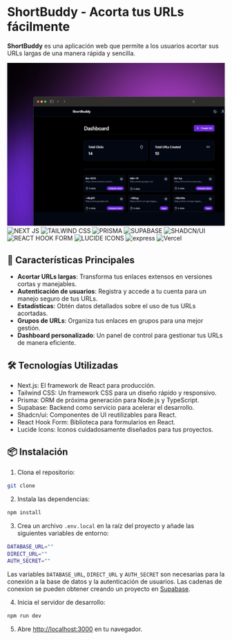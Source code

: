 # ShortBuddy - Acorta tus URLs fácilmente

**ShortBuddy** es una aplicación web que permite a los usuarios acortar sus URLs largas de una manera rápida y sencilla.

![Portada de ShortBuddy](portada.png)
![NEXT JS](https://img.shields.io/badge/next%20js-000000?style=for-the-badge&logo=nextdotjs&logoColor=white)
![TAILWIND CSS](https://img.shields.io/badge/tailwind%20css-38B2AC?style=for-the-badge&logo=tailwind-css&logoColor=white)
![PRISMA](https://img.shields.io/badge/prisma-2D3748?style=for-the-badge&logo=prisma&logoColor=white)
![SUPABASE](https://img.shields.io/badge/supabase-000000?style=for-the-badge&logo=supabase&logoColor=white)
![SHADCN/UI](https://img.shields.io/badge/shadcn/ui-000000?style=for-the-badge&logo=react&logoColor=white)
![REACT HOOK FORM](https://img.shields.io/badge/react%20hook%20form-20232A?style=for-the-badge&logo=react&logoColor=61DAFB)
![LUCIDE ICONS](https://img.shields.io/badge/lucide%20icons-000000?style=for-the-badge&logo=iconfinder&logoColor=white)
![express](https://img.shields.io/badge/express-000000?style=for-the-badge&logo=express&logoColor=white)
![Vercel](https://img.shields.io/badge/Vercel-000000?style=for-the-badge&logo=vercel&logoColor=white)

## 🚀 Características Principales

- **Acortar URLs largas**: Transforma tus enlaces extensos en versiones cortas y manejables.
- **Autenticación de usuarios**: Registra y accede a tu cuenta para un manejo seguro de tus URLs.
- **Estadísticas**: Obtén datos detallados sobre el uso de tus URLs acortadas.
- **Grupos de URLs**: Organiza tus enlaces en grupos para una mejor gestión.
- **Dashboard personalizado**: Un panel de control para gestionar tus URLs de manera eficiente.

## 🛠️ Tecnologías Utilizadas

- Next.js: El framework de React para producción.
- Tailwind CSS: Un framework CSS para un diseño rápido y responsivo.
- Prisma: ORM de próxima generación para Node.js y TypeScript.
- Supabase: Backend como servicio para acelerar el desarrollo.
- Shadcn/ui: Componentes de UI reutilizables para React.
- React Hook Form: Biblioteca para formularios en React.
- Lucide Icons: Iconos cuidadosamente diseñados para tus proyectos.

## 📦 Instalación

1. Clona el repositorio:

```bash
git clone
```

2. Instala las dependencias:

```bash
npm install
```

3. Crea un archivo `.env.local` en la raíz del proyecto y añade las siguientes variables de entorno:

```bash
DATABASE_URL=""
DIRECT_URL=""
AUTH_SECRET=""
```

Las variables `DATABASE_URL`, `DIRECT_URL` y `AUTH_SECRET` son necesarias para la conexión a la base de datos y la autenticación de usuarios. Las cadenas de conexion se pueden obtener creando un proyecto en [Supabase](https://supabase.io/).

4. Inicia el servidor de desarrollo:

```bash
npm run dev
```

5. Abre [http://localhost:3000](http://localhost:3000) en tu navegador.
